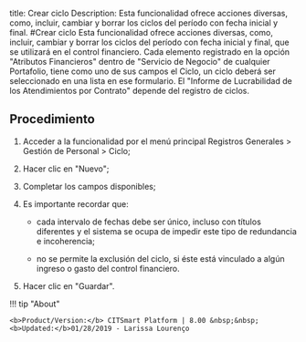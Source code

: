 title: Crear ciclo
Description: Esta funcionalidad ofrece acciones diversas, como, incluir, cambiar y borrar los ciclos del período con fecha inicial y final.
#Crear ciclo
Esta funcionalidad ofrece acciones diversas, como, incluir, cambiar y borrar los ciclos del período con fecha inicial y final, que se utilizará en el control financiero.
Cada elemento registrado en la opción "Atributos Financieros" dentro de "Servicio de Negocio" de cualquier Portafolio, tiene como uno de sus campos el Ciclo, un ciclo deberá ser seleccionado en una lista en ese formulario.
El "Informe de Lucrabilidad de los Atendimientos por Contrato" depende del registro de ciclos.

Procedimiento
-------------

1.  Acceder a la funcionalidad por el menú principal Registros Generales \>
    Gestión de Personal \> Ciclo;

2.  Hacer clic en "Nuevo";

3.  Completar los campos disponibles;

4.  Es importante recordar que:

    -   cada intervalo de fechas debe ser único, incluso con títulos diferentes y el
    sistema se ocupa de impedir este tipo de redundancia e incoherencia;

    -   no se permite la exclusión del ciclo, si éste está vinculado a algún ingreso
    o gasto del control financiero.

5.  Hacer clic en "Guardar".


!!! tip "About"

    <b>Product/Version:</b> CITSmart Platform | 8.00 &nbsp;&nbsp;
    <b>Updated:</b>01/28/2019 - Larissa Lourenço
